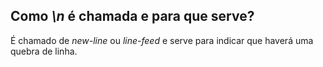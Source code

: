 ## Como *\n* é chamada e para que serve?

É chamado de _new-line_ ou _line-feed_ e serve para indicar que haverá uma quebra de linha.


